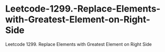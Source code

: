 # Leetcode-1299.-Replace-Elements-with-Greatest-Element-on-Right-Side
Leetcode 1299. Replace Elements with Greatest Element on Right Side

